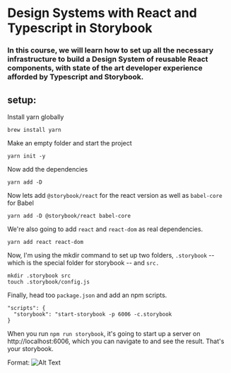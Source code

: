 # Design Systems with React and Typescript in Storybook

### In this course, we will learn how to set up all the necessary infrastructure to build a Design System of reusable React components, with state of the art developer experience afforded by Typescript and Storybook.

## setup:
Install yarn globally
```
brew install yarn
```
Make an empty folder and start the project
```
yarn init -y
```
Now add the dependencies

```
yarn add -D
```
Now lets add `@storybook/react` for the react version as well as `babel-core` for Babel

```
yarn add -D @storybook/react babel-core
```

We're also going to add `react` and `react-dom` as real dependencies.

```
yarn add react react-dom
```

Now, I'm using the mkdir command to set up two folders, `.storybook` -- which is the special folder for storybook -- and `src.`

```
mkdir .storybook src
touch .storybook/config.js
```
Finally, head too `package.json` and add an npm scripts.

```
"scripts": {
  "storybook": "start-storybook -p 6006 -c.storybook
}
```

When you run `npm run storybook`, it's going to start up a server on http://localhost:6006, which you can navigate to and see the result. That's your storybook.

Format: ![Alt Text](https://d2eip9sf3oo6c2.cloudfront.net/asciicasts/Design%20Systems%20with%20React%20and%20Typescript%20in%20Storybook/original_react-set-up-storybook-for-react-from-scratch/react-set-up-storybook-for-react-from-scratch-result.png)